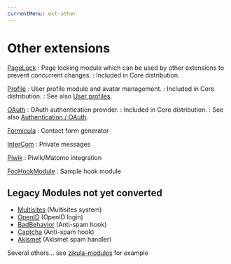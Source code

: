 ```yaml
---
currentMenu: ext-other
---
```

# Other extensions

[PageLock](https://github.com/zikula-modules/PageLock)
: Page locking module which can be used by other extensions to prevent concurrent changes.
: Included in Core distribution.

[Profile](https://github.com/zikula-modules/Profile)
: User profile module and avatar management.
: Included in Core distribution.
: See also [User profiles](../AccessControl/Users.md#user-profiles).

[OAuth](https://github.com/zikula/OAuth)
: OAuth authentication provider.
: Included in Core distribution.
: See also [Authentication / OAuth](../AccessControl/Authentication.md#oauth).

[Formicula](https://github.com/zikula-ev/Formicula)
: Contact form generator

[InterCom](https://github.com/zikula-modules/InterCom)
: Private messages

[Piwik](https://github.com/Guite/Piwik)
: Piwik/Matomo integration

[FooHookModule](https://github.com/zikula-modules/FooHookModule)
: Sample hook module

## Legacy Modules not yet converted

- [Multisites](https://github.com/zikula-modules/Multisites) (Multisites system)
- [OpenID](https://github.com/zikula-modules/OpenID) (OpenID login)
- [BadBehavior](https://github.com/zikula-modules/BadBehavior) (Anti-spam hook)
- [Captcha](https://github.com/craigh/Captcha) (Anti-spam hook)
- [Akismet](https://github.com/zikula-modules/Akismet) (Akismet spam handler)

Several others… see [zikula-modules](https://github.com/zikula-modules) for example
